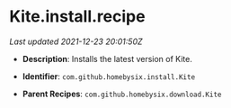# Kite.install.recipe

_Last updated 2021-12-23 20:01:50Z_

- **Description**: Installs the latest version of Kite.

- **Identifier**: `com.github.homebysix.install.Kite`

- **Parent Recipes**: `com.github.homebysix.download.Kite`
